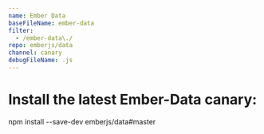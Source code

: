 ```yaml
---
name: Ember Data
baseFileName: ember-data
filter:
  - /ember-data\./
repo: emberjs/data
channel: canary
debugFileName: .js
---
```

# Install the latest Ember-Data canary:
npm install --save-dev emberjs/data#master
